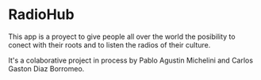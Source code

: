 # RadioHub
This app is a proyect to give people all over the world the posibility to conect with their roots
and to listen the radios of their culture.

It's a colaborative project in process by Pablo Agustin Michelini and Carlos Gaston Diaz Borromeo.
